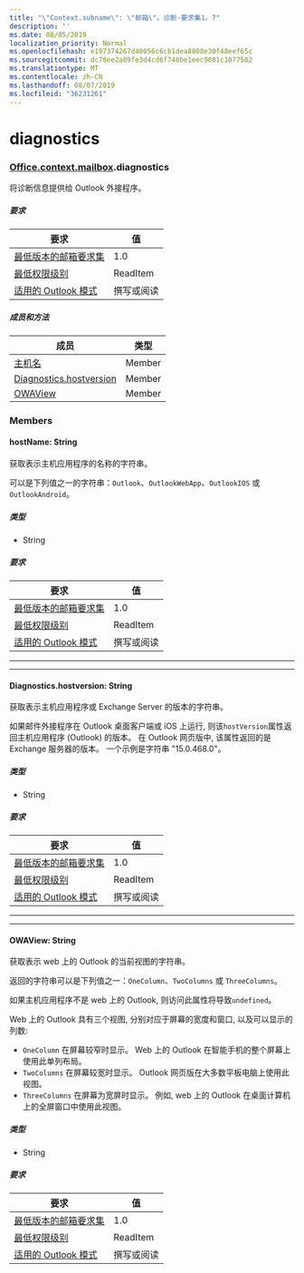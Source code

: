 ```yaml
---
title: "\"Context.subname\": \"邮箱\"。诊断-要求集1。7"
description: ''
ms.date: 08/05/2019
localization_priority: Normal
ms.openlocfilehash: e197374267d40056c6cb1dea8808e30f48eef65c
ms.sourcegitcommit: dc78ee2a89fe3d4cd6f748be1eec9081c1077502
ms.translationtype: MT
ms.contentlocale: zh-CN
ms.lasthandoff: 08/07/2019
ms.locfileid: "36231261"
---
```

# <a name="diagnostics"></a>diagnostics

### <a name="officeofficemdcontextofficecontextmdmailboxofficecontextmailboxmddiagnostics"></a>[Office](Office.md)[.context](Office.context.md)[.mailbox](Office.context.mailbox.md).diagnostics

将诊断信息提供给 Outlook 外接程序。

##### <a name="requirements"></a>要求

|要求| 值|
|---|---|
|[最低版本的邮箱要求集](/office/dev/add-ins/reference/requirement-sets/outlook-api-requirement-sets)| 1.0|
|[最低权限级别](/outlook/add-ins/understanding-outlook-add-in-permissions)| ReadItem|
|[适用的 Outlook 模式](/outlook/add-ins/#extension-points)| 撰写或阅读|

##### <a name="members-and-methods"></a>成员和方法

| 成员 | 类型 |
|--------|------|
| [主机名](#hostname-string) | Member |
| [Diagnostics.hostversion](#hostversion-string) | Member |
| [OWAView](#owaview-string) | Member |

### <a name="members"></a>Members

#### <a name="hostname-string"></a>hostName: String

获取表示主机应用程序的名称的字符串。

可以是下列值之一的字符串：`Outlook`、`OutlookWebApp`、`OutlookIOS` 或 `OutlookAndroid`。

##### <a name="type"></a>类型

*   String

##### <a name="requirements"></a>要求

|要求| 值|
|---|---|
|[最低版本的邮箱要求集](/office/dev/add-ins/reference/requirement-sets/outlook-api-requirement-sets)| 1.0|
|[最低权限级别](/outlook/add-ins/understanding-outlook-add-in-permissions)| ReadItem|
|[适用的 Outlook 模式](/outlook/add-ins/#extension-points)| 撰写或阅读|

---
---

#### <a name="hostversion-string"></a>Diagnostics.hostversion: String

获取表示主机应用程序或 Exchange Server 的版本的字符串。

如果邮件外接程序在 Outlook 桌面客户端或 iOS 上运行, 则该`hostVersion`属性返回主机应用程序 (Outlook) 的版本。 在 Outlook 网页版中, 该属性返回的是 Exchange 服务器的版本。 一个示例是字符串 "15.0.468.0"。

##### <a name="type"></a>类型

*   String

##### <a name="requirements"></a>要求

|要求| 值|
|---|---|
|[最低版本的邮箱要求集](/office/dev/add-ins/reference/requirement-sets/outlook-api-requirement-sets)| 1.0|
|[最低权限级别](/outlook/add-ins/understanding-outlook-add-in-permissions)| ReadItem|
|[适用的 Outlook 模式](/outlook/add-ins/#extension-points)| 撰写或阅读|

---
---

#### <a name="owaview-string"></a>OWAView: String

获取表示 web 上的 Outlook 的当前视图的字符串。

返回的字符串可以是下列值之一：`OneColumn`、`TwoColumns` 或 `ThreeColumns`。

如果主机应用程序不是 web 上的 Outlook, 则访问此属性将导致`undefined`。

Web 上的 Outlook 具有三个视图, 分别对应于屏幕的宽度和窗口, 以及可以显示的列数:

*   `OneColumn` 在屏幕较窄时显示。 Web 上的 Outlook 在智能手机的整个屏幕上使用此单列布局。
*   `TwoColumns` 在屏幕较宽时显示。 Outlook 网页版在大多数平板电脑上使用此视图。
*   `ThreeColumns` 在屏幕为宽屏时显示。 例如, web 上的 Outlook 在桌面计算机上的全屏窗口中使用此视图。

##### <a name="type"></a>类型

*   String

##### <a name="requirements"></a>要求

|要求| 值|
|---|---|
|[最低版本的邮箱要求集](/office/dev/add-ins/reference/requirement-sets/outlook-api-requirement-sets)| 1.0|
|[最低权限级别](/outlook/add-ins/understanding-outlook-add-in-permissions)| ReadItem|
|[适用的 Outlook 模式](/outlook/add-ins/#extension-points)| 撰写或阅读|
